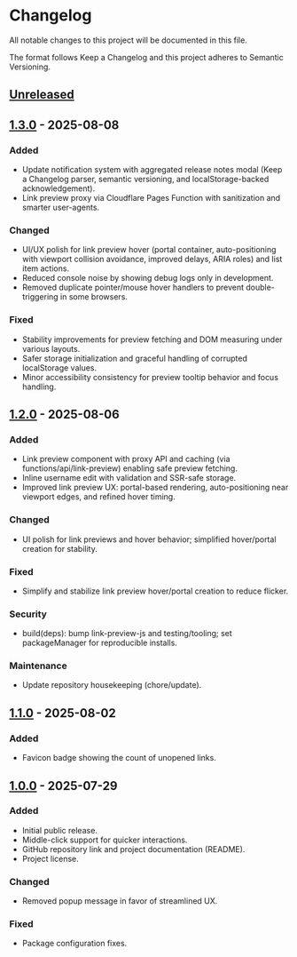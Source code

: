 # Changelog
All notable changes to this project will be documented in this file.

The format follows Keep a Changelog and this project adheres to Semantic Versioning.

## [Unreleased]

## [1.3.0] - 2025-08-08
### Added
- Update notification system with aggregated release notes modal (Keep a Changelog parser, semantic versioning, and localStorage-backed acknowledgement).
- Link preview proxy via Cloudflare Pages Function with sanitization and smarter user-agents.

### Changed
- UI/UX polish for link preview hover (portal container, auto-positioning with viewport collision avoidance, improved delays, ARIA roles) and list item actions.
- Reduced console noise by showing debug logs only in development.
- Removed duplicate pointer/mouse hover handlers to prevent double-triggering in some browsers.

### Fixed
- Stability improvements for preview fetching and DOM measuring under various layouts.
- Safer storage initialization and graceful handling of corrupted localStorage values.
- Minor accessibility consistency for preview tooltip behavior and focus handling.

## [1.2.0] - 2025-08-06
### Added
- Link preview component with proxy API and caching (via functions/api/link-preview) enabling safe preview fetching.
- Inline username edit with validation and SSR-safe storage.
- Improved link preview UX: portal-based rendering, auto-positioning near viewport edges, and refined hover timing.

### Changed
- UI polish for link previews and hover behavior; simplified hover/portal creation for stability.

### Fixed
- Simplify and stabilize link preview hover/portal creation to reduce flicker.

### Security
- build(deps): bump link-preview-js and testing/tooling; set packageManager for reproducible installs.

### Maintenance
- Update repository housekeeping (chore/update).

## [1.1.0] - 2025-08-02
### Added
- Favicon badge showing the count of unopened links.

## [1.0.0] - 2025-07-29
### Added
- Initial public release.
- Middle-click support for quicker interactions.
- GitHub repository link and project documentation (README).
- Project license.

### Changed
- Removed popup message in favor of streamlined UX.

### Fixed
- Package configuration fixes.

[Unreleased]: https://github.com/aguvener/linkcrawler/compare/v1.3.0...HEAD
[1.3.0]: https://github.com/aguvener/linkcrawler/compare/v1.2.0...v1.3.0
[1.2.0]: https://github.com/aguvener/linkcrawler/compare/v1.1.0...v1.2.0
[1.1.0]: https://github.com/aguvener/linkcrawler/compare/v1.0.0...v1.1.0
[1.0.0]: https://github.com/aguvener/linkcrawler/releases/tag/v1.0.0
